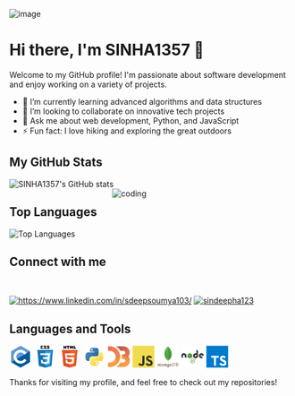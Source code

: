 ![image](https://media.licdn.com/dms/image/v2/D5616AQF8ILSyJpVbFw/profile-displaybackgroundimage-shrink_350_1400/profile-displaybackgroundimage-shrink_350_1400/0/1709441932073?e=1745452800&v=beta&t=-lv7N8GoPDdPdPbGYHkLP3hL-1Qx48TtfhjIDXpHHPs)
# Hi there, I'm SINHA1357 👋

Welcome to my GitHub profile! I'm passionate about software development and enjoy working on a variety of projects.

- 🌱 I’m currently learning advanced algorithms and data structures
- 👯 I’m looking to collaborate on innovative tech projects
- 💬 Ask me about web development, Python, and JavaScript
- ⚡ Fun fact: I love hiking and exploring the great outdoors


## My GitHub Stats

![SINHA1357's GitHub stats](https://github-readme-stats.vercel.app/api?username=SINHA1357&show_icons=true&theme=radical)
<img align="right" alt="coding" width="320" height="190" src="https://user-images.githubusercontent.com/55389276/140866485-8fb1c876-9a8f-4d6a-98dc-08c4981eaf70.gif">

## Top Languages

![Top Languages](https://github-readme-stats.vercel.app/api/top-langs/?username=SINHA1357&layout=compact&theme=radical)

## Connect with me

<a href="https://www.linkedin.com/in/sdeepsoumya103/" target="blank"><img align="center" src="https://raw.githubusercontent.com/rahuldkjain/github-profile-readme-generator/master/src/images/icons/Social/linked-in-alt.svg" alt="https://www.linkedin.com/in/sdeepsoumya103/" height="30" width="40" /></a>
<a href="https://twitter.com/sindeepha123" target="blank"><img align="center" src="https://raw.githubusercontent.com/rahuldkjain/github-profile-readme-generator/master/src/images/icons/Social/twitter.svg" alt="sindeepha123" height="30" width="40" /></a>

## Languages and Tools
<p align="left"> <a href="https://www.cprogramming.com/" target="_blank" rel="noreferrer"> <img src="https://raw.githubusercontent.com/devicons/devicon/master/icons/c/c-original.svg" alt="c" width="40" height="40"/></a> <a href="https://www.w3schools.com/css/" target="_blank" rel="noreferrer"> <img src="https://raw.githubusercontent.com/devicons/devicon/master/icons/css3/css3-original-wordmark.svg" alt="css3" width="40" height="40"/></a> <a href="https://www.w3.org/html/" target="_blank" rel="noreferrer"> <img src="https://raw.githubusercontent.com/devicons/devicon/master/icons/html5/html5-original-wordmark.svg" alt="html5" width="40" height="40"/></a> 
<a href="https://www.python.org" target="_blank" rel="noreferrer"> <img src="https://raw.githubusercontent.com/devicons/devicon/master/icons/python/python-original.svg" alt="python" width="40" height="40"/></a>
<a href="https://d3js.org/" target="_blank" rel="noreferrer"> <img src="https://raw.githubusercontent.com/devicons/devicon/master/icons/d3js/d3js-original.svg" alt="d3js" width="40" height="40"/></a>
<a href="https://developer.mozilla.org/en-US/docs/Web/JavaScript" target="_blank" rel="noreferrer"> <img src="https://raw.githubusercontent.com/devicons/devicon/master/icons/javascript/javascript-original.svg" alt="javascript" width="40" height="40"/></a>
<a href="https://www.mongodb.com/" target="_blank" rel="noreferrer"> <img src="https://raw.githubusercontent.com/devicons/devicon/master/icons/mongodb/mongodb-original-wordmark.svg" alt="mongodb" width="40" height="40"/></a> 
<a href="https://nodejs.org" target="_blank" rel="noreferrer"> <img src="https://raw.githubusercontent.com/devicons/devicon/master/icons/nodejs/nodejs-original-wordmark.svg" alt="nodejs" width="40" height="40"/></a>
<a href="https://www.typescriptlang.org/" target="_blank" rel="noreferrer"> <img src="https://raw.githubusercontent.com/devicons/devicon/master/icons/typescript/typescript-original.svg" alt="typescript" width="40" height="40"/></a> </p>


Thanks for visiting my profile, and feel free to check out my repositories!
